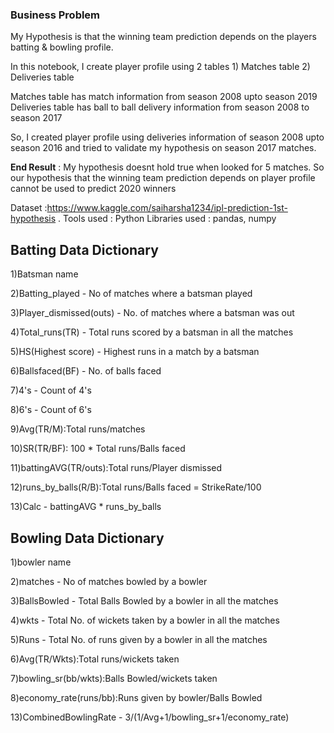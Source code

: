 ### Business Problem 

My Hypothesis is that the winning team prediction depends on the players batting & bowling profile.

In this notebook, I create player profile using 2 tables 1) Matches table 2) Deliveries table

Matches table has match information from season 2008 upto season 2019 Deliveries table has ball to ball delivery information from season 2008 to season 2017

So, I created player profile using deliveries information of season 2008 upto season 2016 and tried to validate my hypothesis on season 2017 matches.

**End Result** : My hypothesis doesnt hold true when looked for 5 matches. So our hypothesis that the winning team prediction depends on player profile cannot be used to predict 2020 winners

Dataset :https://www.kaggle.com/saiharsha1234/ipl-prediction-1st-hypothesis . Tools used : Python Libraries used : pandas, numpy

## Batting Data Dictionary

1)Batsman name

2)Batting_played - No of matches where a batsman played

3)Player_dismissed(outs) - No. of matches where a batsman was out

4)Total_runs(TR) - Total runs scored by a batsman in all the matches

5)HS(Highest score) - Highest runs in a match by a batsman

6)Ballsfaced(BF) - No. of balls faced

7)4's - Count of 4's

8)6's - Count of 6's

9)Avg(TR/M):Total runs/matches

10)SR(TR/BF): 100 * Total runs/Balls faced

11)battingAVG(TR/outs):Total runs/Player dismissed

12)runs_by_balls(R/B):Total runs/Balls faced = StrikeRate/100

13)Calc - battingAVG * runs_by_balls

## Bowling Data Dictionary

1)bowler name

2)matches - No of matches bowled by a bowler

3)BallsBowled - Total Balls Bowled by a bowler in all the matches

4)wkts - Total No. of wickets taken by a bowler in all the matches

5)Runs - Total No. of runs given by a bowler in all the matches

6)Avg(TR/Wkts):Total runs/wickets taken

7)bowling_sr(bb/wkts):Balls Bowled/wickets taken

8)economy_rate(runs/bb):Runs given by bowler/Balls Bowled

13)CombinedBowlingRate - 3/(1/Avg+1/bowling_sr+1/economy_rate)
